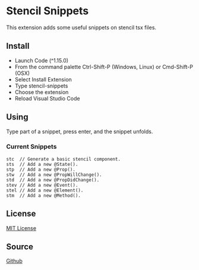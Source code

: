 # Stencil Snippets

This extension adds some useful snippets on stencil tsx files.

## Install

- Launch Code (^1.15.0)
- From the command palette Ctrl-Shift-P (Windows, Linux) or Cmd-Shift-P (OSX)
- Select Install Extension
- Type stencil-snippets
- Choose the extension
- Reload Visual Studio Code

## Using

Type part of a snippet, press enter, and the snippet unfolds.

### Current Snippets

```
stc  // Generate a basic stencil component.
sts  // Add a new @State().
stp  // Add a new @Prop().
stw  // Add a new @PropWillChange().
std  // Add a new @PropDidChange().
stev // Add a new @Event().
stel // Add a new @Element().
stm  // Add a new @Method().
```

## License

[MIT License](https://github.com/Fdom92/stencil-snippets/blob/master/LICENSE)

## Source

[Github](https://github.com/Fdom92/stencil-snippets)